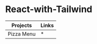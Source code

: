 # React-with-Tailwind

| Projects | Links|
|---|---|
|Pizza Menu | <a link="https://64dfd191c1d70f1fee20c14c--keen-seahorse-d23255.netlify.app/" target="_blanked">*</a>|
